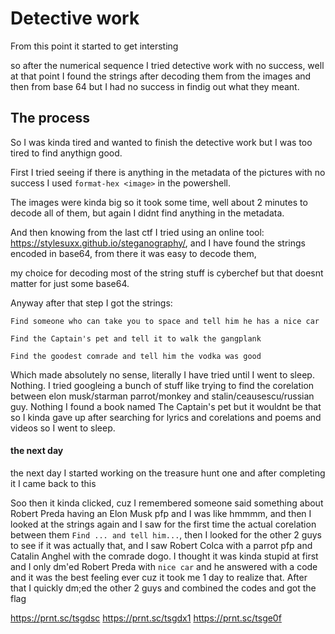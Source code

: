 # Detective work

From this point it started to get intersting


so after the numerical sequence I tried detective work with no success, well at that point I found the strings after decoding them from the images and then from base 64
but I had no success in findig out what they meant.



## The process

So I was kinda tired and wanted to finish the detective work but I was too tired to find anythign good.

First I tried seeing if there is anything in the metadata of the pictures with no success
I used `format-hex <image>` in the powershell.

The images were kinda big so it took some time, well about 2 minutes to decode all of them, but again I didnt find anything in the metadata.

And then knowing from the last ctf I tried using an online tool: https://stylesuxx.github.io/steganography/, and I have found the strings encoded in base64, from there it was easy to decode them,

my choice for decoding most of the string stuff is cyberchef but that doesnt matter for just some base64.

Anyway after that step I got the strings:
```
Find someone who can take you to space and tell him he has a nice car

Find the Captain's pet and tell it to walk the gangplank

Find the goodest comrade and tell him the vodka was good
```

Which made absolutely no sense, literally I have tried until I went to sleep. Nothing.
I tried googleing a bunch of stuff like trying to find the corelation between elon musk/starman parrot/monkey and stalin/ceausescu/russian guy. Nothing I found a book named The Captain's pet but it wouldnt be that so I kinda gave up after searching for lyrics and corelations and poems and videos so I went to sleep.

#### the next day

the next day I started working on the treasure hunt one and after completing it I came back to this

Soo then it kinda clicked, cuz I remembered someone said something about Robert Preda having an Elon Musk pfp and I was like hmmmm, and then I looked at the strings again and I saw for the first time the actual corelation between them `Find ... and tell him...`, 
then I looked for the other 2 guys to see if it was actually that, and I saw Robert Colca with a parrot pfp and Catalin Anghel with the comrade dogo. I thought it was kinda stupid at first and I only dm'ed Robert Preda with `nice car` and he answered with a code and it was the best feeling ever cuz it took me 1 day to realize that.
After that I quickly dm;ed the other 2 guys and combined the codes and got the flag

https://prnt.sc/tsgdsc
https://prnt.sc/tsgdx1
https://prnt.sc/tsge0f
